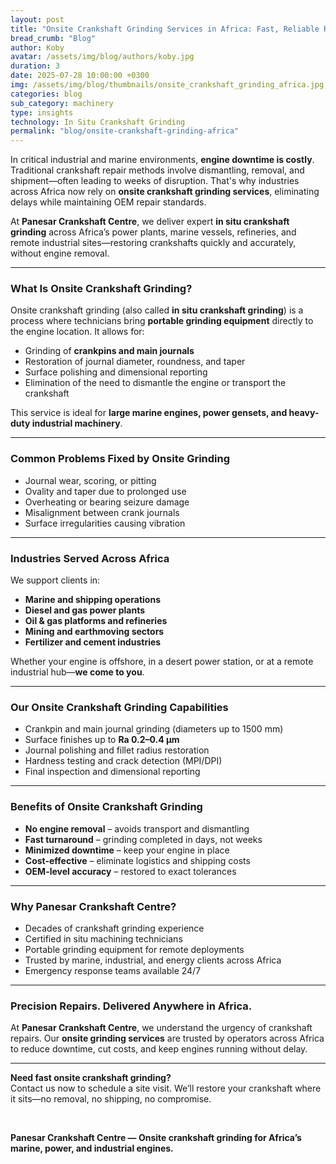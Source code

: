 ```yaml
---
layout: post
title: "Onsite Crankshaft Grinding Services in Africa: Fast, Reliable Repairs Without Engine Removal"
bread_crumb: "Blog"
author: Koby
avatar: /assets/img/blog/authors/koby.jpg
duration: 3
date: 2025-07-28 10:00:00 +0300
img: /assets/img/blog/thumbnails/onsite_crankshaft_grinding_africa.jpg 1x, /assets/img/blog/thumbnails/280725q.jpg 2x
categories: blog
sub_category: machinery
type: insights
technology: In Situ Crankshaft Grinding
permalink: "blog/onsite-crankshaft-grinding-africa"
---
```


In critical industrial and marine environments, **engine downtime is costly**. Traditional crankshaft repair methods involve dismantling, removal, and shipment—often leading to weeks of disruption. That's why industries across Africa now rely on **onsite crankshaft grinding services**, eliminating delays while maintaining OEM repair standards.

At **Panesar Crankshaft Centre**, we deliver expert **in situ crankshaft grinding** across Africa’s power plants, marine vessels, refineries, and remote industrial sites—restoring crankshafts quickly and accurately, without engine removal.

---

### **What Is Onsite Crankshaft Grinding?**

Onsite crankshaft grinding (also called **in situ crankshaft grinding**) is a process where technicians bring **portable grinding equipment** directly to the engine location. It allows for:

- Grinding of **crankpins and main journals**  
- Restoration of journal diameter, roundness, and taper  
- Surface polishing and dimensional reporting  
- Elimination of the need to dismantle the engine or transport the crankshaft  

This service is ideal for **large marine engines, power gensets, and heavy-duty industrial machinery**.

---

### **Common Problems Fixed by Onsite Grinding**

- Journal wear, scoring, or pitting  
- Ovality and taper due to prolonged use  
- Overheating or bearing seizure damage  
- Misalignment between crank journals  
- Surface irregularities causing vibration  

---

### **Industries Served Across Africa**

We support clients in:

- **Marine and shipping operations**  
- **Diesel and gas power plants**  
- **Oil & gas platforms and refineries**  
- **Mining and earthmoving sectors**  
- **Fertilizer and cement industries**  

Whether your engine is offshore, in a desert power station, or at a remote industrial hub—**we come to you**.

---

### **Our Onsite Crankshaft Grinding Capabilities**

- Crankpin and main journal grinding (diameters up to 1500 mm)  
- Surface finishes up to **Ra 0.2–0.4 μm**  
- Journal polishing and fillet radius restoration  
- Hardness testing and crack detection (MPI/DPI)  
- Final inspection and dimensional reporting  

---

### **Benefits of Onsite Crankshaft Grinding**

- **No engine removal** – avoids transport and dismantling  
- **Fast turnaround** – grinding completed in days, not weeks  
- **Minimized downtime** – keep your engine in place  
- **Cost-effective** – eliminate logistics and shipping costs  
- **OEM-level accuracy** – restored to exact tolerances  

---

### **Why Panesar Crankshaft Centre?**

- Decades of crankshaft grinding experience  
- Certified in situ machining technicians  
- Portable grinding equipment for remote deployments  
- Trusted by marine, industrial, and energy clients across Africa  
- Emergency response teams available 24/7  

---

### **Precision Repairs. Delivered Anywhere in Africa.**

At **Panesar Crankshaft Centre**, we understand the urgency of crankshaft repairs. Our **onsite grinding services** are trusted by operators across Africa to reduce downtime, cut costs, and keep engines running without delay.

---

**Need fast onsite crankshaft grinding?**  
Contact us now to schedule a site visit. We’ll restore your crankshaft where it sits—no removal, no shipping, no compromise.

<br>

**Panesar Crankshaft Centre — Onsite crankshaft grinding for Africa’s marine, power, and industrial engines.**

